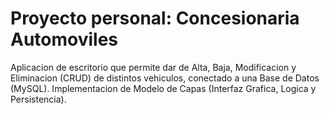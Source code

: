 # Proyecto personal: Concesionaria Automoviles

Aplicacion de escritorio que permite dar de Alta, Baja, Modificacion y Eliminacion (CRUD) de distintos vehiculos, conectado a una Base de Datos (MySQL).
Implementacion de Modelo de Capas (Interfaz Grafica, Logica y Persistencia).


